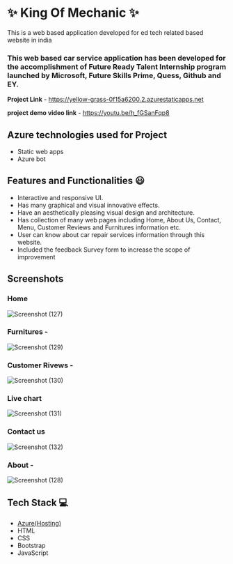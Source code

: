 # ✨  King Of Mechanic ✨

This is a web based application developed for ed tech related based website in india

### This web based car service application has been developed for the accomplishment of Future Ready Talent Internship program launched by Microsoft, Future Skills Prime, Quess, Github and EY.


**Project Link** -  https://yellow-grass-0f15a6200.2.azurestaticapps.net

**project demo video link** - https://youtu.be/h_fGSanFqp8
## Azure technologies used for Project

- Static web apps
- Azure bot 

## Features and Functionalities 😃

- Interactive and responsive UI.
- Has many graphical and visual innovative effects.
- Have an aesthetically pleasing visual design and architecture.
- Has collection of many web pages including Home, About Us, Contact, Menu, Customer Reviews and  Furnitures information etc.
- User can know about car repair services information through this website.
- Included the feedback Survey form to increase the scope of improvement 

## Screenshots


### Home

   

![Screenshot (127)](https://user-images.githubusercontent.com/112757107/204131579-b764cb5d-26d1-481c-b4ac-85f54ca2e4e7.png)

### Furnitures -


![Screenshot (129)](https://user-images.githubusercontent.com/112757107/204131586-a8269bf9-6019-405a-9571-3315b237718e.png)

### Customer Rivews -


![Screenshot (130)](https://user-images.githubusercontent.com/112757107/204131595-65b61ecb-29c8-4364-9a9d-829e0c752a61.png)


### Live chart


![Screenshot (131)](https://user-images.githubusercontent.com/112757107/204131599-ae1ee972-e655-4f99-bb90-9e9075739166.png)

### Contact us


![Screenshot (132)](https://user-images.githubusercontent.com/112757107/204131612-b9492f5c-7a32-422a-8cf4-1ba4f636e316.png)


### About -


![Screenshot (128)](https://user-images.githubusercontent.com/112757107/204131615-b522207c-cdff-4a7e-b047-dff631c6f677.png)



## Tech Stack 💻

- [Azure(Hosting)](https://azure.microsoft.com/en-in/features/azure-portal/)
- HTML
- CSS
- Bootstrap
- JavaScript
